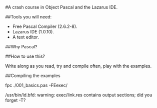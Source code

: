 #A crash course in Object Pascal and the Lazarus IDE.

##Tools you will need:

- Free Pascal Compiler (2.6.2-8).
- Lazarus IDE (1.0.10).
- A text editor.

##Why Pascal?

##How to use this?

Write along as you read, try and compile often, play with the examples.

##Compiling the examples

fpc ./001_basics.pas -FEexec/

/usr/bin/ld.bfd: warning: exec/link.res contains output sections; did you forget -T?

